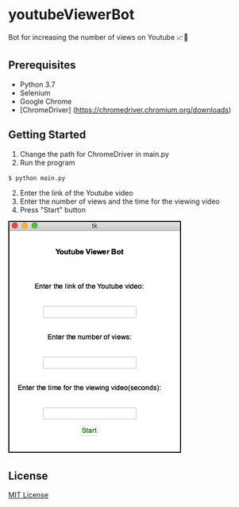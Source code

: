 # youtubeViewerBot
Bot for increasing the number of views on Youtube 📈🤖

## Prerequisites
- Python 3.7
- Selenium
- Google Chrome
- [ChromeDriver] (https://chromedriver.chromium.org/downloads)


## Getting Started
1. Change the path for ChromeDriver in main.py
2. Run the program
```
$ python main.py
```
2. Enter the link of the Youtube video
3. Enter the number of views and the time for the viewing video
3. Press "Start" button


![1st](images/1.png)



## License
[MIT License](https://choosealicense.com/licenses/mit/)
